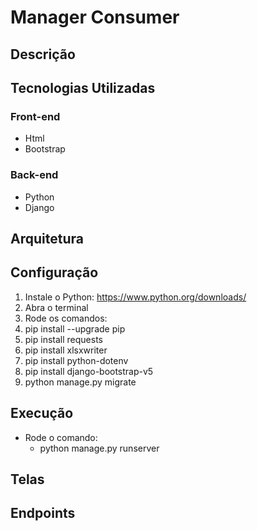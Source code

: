 # Manager Consumer

## Descrição


## Tecnologias Utilizadas

### Front-end
- Html
- Bootstrap
  
### Back-end
- Python
- Django

## Arquitetura 

## Configuração
1. Instale o Python: https://www.python.org/downloads/
2. Abra o terminal
3. Rode os comandos:
  1. pip install --upgrade pip
  2. pip install requests
  3. pip install xlsxwriter
  4. pip install python-dotenv
  5. pip install django-bootstrap-v5
  6. python manage.py migrate

## Execução
- Rode o comando:
  - python manage.py runserver

## Telas

## 

## 

## Endpoints

## 

## 

